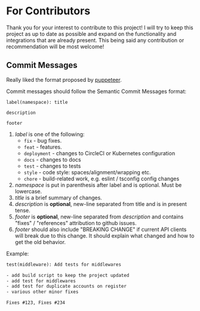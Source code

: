 # For Contributors

Thank you for your interest to contribute to this project! I will try to keep this project as up to date as possible and expand on the functionality and integrations that are already present. This being said any contribution or recommendation will be most welcome!

## Commit Messages

Really liked the format proposed by [puppeteer](https://github.com/GoogleChrome/puppeteer/blob/master/CONTRIBUTING.md#commit-messages).

Commit messages should follow the Semantic Commit Messages format:

```text
label(namespace): title

description

footer
```

1. *label* is one of the following:
    - `fix` - bug fixes.
    - `feat` - features.
    - `deployment` - changes to CircleCI or Kubernetes configuration
    - `docs` - changes to docs
    - `test` - changes to tests
    - `style` - code style: spaces/alignment/wrapping etc.
    - `chore` - build-related work, e.g. eslint / tsconfig config changes
2. *namespace* is put in parenthesis after label and is optional. Must be lowercase.
3. *title* is a brief summary of changes.
4. *description* is **optional**, new-line separated from title and is in present tense.
5. *footer* is **optional**, new-line separated from *description* and contains "fixes" / "references" attribution to github issues.
6. *footer* should also include "BREAKING CHANGE" if current API clients will break due to this change. It should explain what changed and how to get the old behavior.

Example:

```txt
test(middleware): Add tests for middlewares

- add build script to keep the project updated
- add test for middlewares
- add test for duplicate accounts on register
- various other minor fixes

Fixes #123, Fixes #234
```
